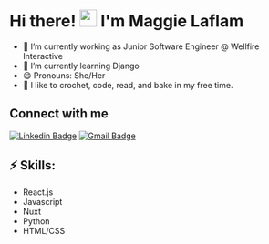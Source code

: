 # Hi there! <img src="https://media.giphy.com/media/hvRJCLFzcasrR4ia7z/giphy.gif" width="30px"> I'm Maggie Laflam

<!-- /* **mlaflam/mlaflam** is a ✨ _special_ ✨ repository because its `README.md` (this file) appears on your GitHub profile.-->

- 🔭 I’m currently working as Junior Software Engineer @ Wellfire Interactive
- 🌱 I’m currently learning Django
- 😄 Pronouns: She/Her
- 🫶 I like to crochet, code, read, and bake in my free time.

## Connect with me 
[![Linkedin Badge](https://img.shields.io/badge/-LinkedIn-blue?style=flat-square&logo=Linkedin&logoColor=white&link=https://www.linkedin.com/in/margaret-laflam-06996328a/)](https://www.linkedin.com/in/margaret-laflam-06996328a/)
[![Gmail Badge](https://img.shields.io/badge/-Gmail-d14836?style=flat-square&logo=Gmail&logoColor=white&link=maggielaflam@gmail.com)](mailto:maggielaflam@gmail.com)

## ⚡ Skills:
- React.js
- Javascript
- Nuxt
- Python
- HTML/CSS
